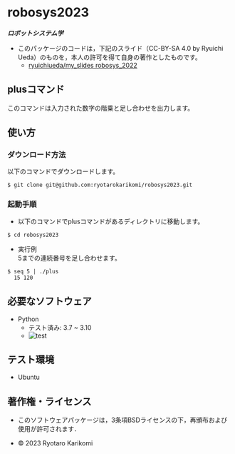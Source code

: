 # robosys2023
***ロボットシステム学***

* このパッケージのコードは，下記のスライド（CC-BY-SA 4.0 by Ryuichi Ueda）のものを，本人の許可を得て自身の著作としたものです。
  * [ryuichiueda/my_slides robosys_2022](https://github.com/ryuichiueda/my_slides/tree/master/robosys_2022)


## plusコマンド
このコマンドは入力された数字の階乗と足し合わせを出力します。

## 使い方
### ダウンロード方法
以下のコマンドでダウンロードします。
```
$ git clone git@github.com:ryotarokarikomi/robosys2023.git
```

### 起動手順
* 以下のコマンドでplusコマンドがあるディレクトリに移動します。
```
$ cd robosys2023
```
* 実行例  
5までの連続番号を足し合わせます。
```
$ seq 5 | ./plus
  15 120
```

## 必要なソフトウェア
  * Python
    * テスト済み: 3.7 ~ 3.10
    * ![test](https://github.com/ryotarokarikomi/robosys2023/actions/workflows/test.yml/badge.svg)


## テスト環境
* Ubuntu


## 著作権・ライセンス

* このソフトウェアパッケージは，3条項BSDライセンスの下，再頒布および使用が許可されます．


* © 2023 Ryotaro Karikomi
